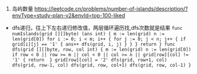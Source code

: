 1. 岛屿数量 https://leetcode.cn/problems/number-of-islands/description/?envType=study-plan-v2&envId=top-100-liked
- dfs递归，往上下左右递归修改值，两层循环遍历找,dfs次数就是结果
`
func numIslands(grid [][]byte) (ans int) {
    m := len(grid)
    n := len(grid[0])
    for i := 0; i < m; i++ {
        for j := 0; j < n; j++ {
            if grid[i][j] == '1' {
                ans++
                dfs(grid, i, j)
            }
        }
    }
    return
}
func dfs(grid [][]byte, row, col int) {
    m := len(grid)
    n := len(grid[0])
    if row < 0 || row >= m || col < 0 || col >= n || grid[row][col] != '1' {
        return 
    }
    grid[row][col] = '2'
    dfs(grid, row+1, col)
    dfs(grid, row-1, col)
    dfs(grid, row, col+1)
    dfs(grid, row, col-1)
}
`